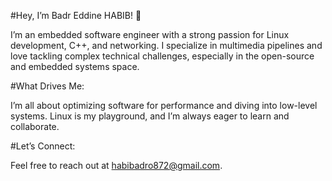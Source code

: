#Hey, I’m Badr Eddine HABIB! 👋

I’m an embedded software engineer with a strong passion for Linux development, C++, and networking.
I specialize in multimedia pipelines and love tackling complex technical challenges, especially in 
the open-source and embedded systems space.

#What Drives Me:

I’m all about optimizing software for performance and diving into low-level systems. Linux is my 
playground, and I’m always eager to learn and collaborate.

#Let’s Connect:

Feel free to reach out at habibadro872@gmail.com.
